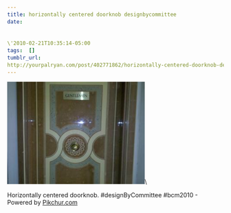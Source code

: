 ```yaml
---
title: horizontally centered doorknob designbycommittee
date:


\'2010-02-21T10:35:14-05:00 
tags:  [] 
tumblr_url:
http://yourpalryan.com/post/402771862/horizontally-centered-doorknob-designbycommittee
---
```

![](/assets/images/tumblr/tumblr_ky77apScO01qz77obo1_400.jpg)\

Horizontally centered doorknob. \#designByCommittee \#bcm2010 - Powered
by [Pikchur.com](http://Pikchur.com)
